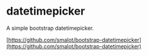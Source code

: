 # datetimepicker
A simple bootstrap datetimepicker.

[https://github.com/smalot/bootstrap-datetimepicker](https://github.com/smalot/bootstrap-datetimepicker)
